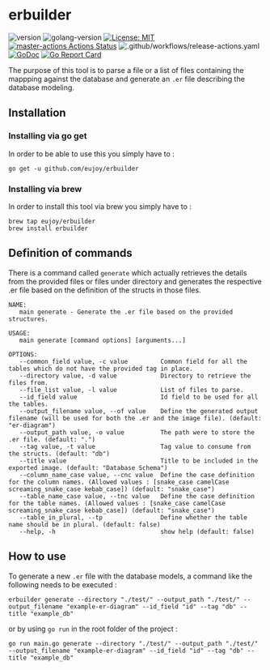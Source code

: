 # erbuilder

![version](https://img.shields.io/badge/version-v0.3.3-brightgreen)
![golang-version](https://img.shields.io/badge/Go-1.14-blue)
[![License: MIT](https://img.shields.io/badge/License-MIT-blue.svg)](https://opensource.org/licenses/MIT)
[![master-actions Actions Status](https://github.com/eujoy/erbuilder/workflows/master-actions/badge.svg)](https://github.com/eujoy/erbuilder/actions)
![.github/workflows/release-actions.yaml](https://github.com/eujoy/erbuilder/workflows/.github/workflows/release-actions.yaml/badge.svg)
[![GoDoc](https://godoc.org/github.com/eujoy/erbuilder?status.png)](https://pkg.go.dev/github.com/eujoy/erbuilder)
[![Go Report Card](https://goreportcard.com/badge/github.com/eujoy/erbuilder)](https://goreportcard.com/report/github.com/eujoy/erbuilder)

The purpose of this tool is to parse a file or a list of files containing the mappping against the database and generate an `.er` file describing the database modeling.

## Installation

### Installing via go get

In order to be able to use this you simply have to :

```shell
go get -u github.com/eujoy/erbuilder
```

### Installing via brew

In order to install this tool via brew you simply have to :

```shell
brew tap eujoy/erbuilder
brew install erbuilder
```

## Definition of commands

There is a command called `generate` which actually retrieves the details from the provided files or files under directory and generates the respective .er file based on the definition of the structs in those files.

```shell
NAME:
   main generate - Generate the .er file based on the provided structures.

USAGE:
   main generate [command options] [arguments...]

OPTIONS:
   --common_field value, -c value         Common field for all the tables which do not have the provided tag in place.
   --directory value, -d value            Directory to retrieve the files from.
   --file_list value, -l value            List of files to parse.
   --id_field value                       Id field to be used for all the tables.
   --output_filename value, --of value    Define the generated output filename (will be used for both the .er and the image file). (default: "er-diagram")
   --output_path value, -o value          The path were to store the .er file. (default: ".")
   --tag value, -t value                  Tag value to consume from the structs. (default: "db")
   --title value                          Title to be included in the exported image. (default: "Database Schema")
   --column_name_case value, --cnc value  Define the case definition for the column names. (Allowed values : [snake_case camelCase screaming_snake_case kebab_case]) (default: "snake_case")
   --table_name_case value, --tnc value   Define the case definition for the table names. (Allowed values : [snake_case camelCase screaming_snake_case kebab_case]) (default: "snake_case")
   --table_in_plural, --tp                Define whether the table name should be in plural. (default: false)
   --help, -h                             show help (default: false)
```

## How to use

To generate a new `.er` file with the database models, a command like the following needs to be executed :

```shell
erbuilder generate --directory "./test/" --output_path "./test/" --output_filename "example-er-diagram" --id_field "id" --tag "db" --title "example_db"
```

or by using `go run` in the root folder of the project :

```shell
go run main.go generate --directory "./test/" --output_path "./test/" --output_filename "example-er-diagram" --id_field "id" --tag "db" --title "example_db"
```
